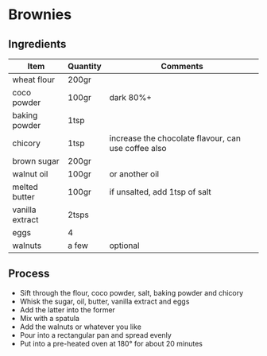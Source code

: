 # Brownies

## Ingredients

| Item            | Quantity | Comments               |
|-----------------|----------|------------------------|
| wheat flour     | 200gr    |                        |
| coco powder     | 100gr    | dark 80%+              |
| baking powder   | 1tsp     |                        |
| chicory         | 1tsp     | increase the chocolate flavour, can use coffee also |
| brown sugar     | 200gr    |                        |
| walnut oil      | 100gr    | or another oil         |
| melted butter   | 100gr    | if unsalted, add 1tsp of salt |
| vanilla extract | 2tsps    |                        |
| eggs            | 4        |                        |
| walnuts         | a few    | optional               |


## Process

- Sift through the flour, coco powder, salt, baking powder and chicory
- Whisk the sugar, oil, butter, vanilla extract and eggs
- Add the latter into the former
- Mix with a spatula
- Add the walnuts or whatever you like
- Pour into a rectangular pan and spread evenly
- Put into a pre-heated oven at 180° for about 20 minutes
